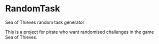 # RandomTask
Sea of Thieves random task generator

This is a project for pirate who want randomised challenges in  the game Sea of Thieves.
